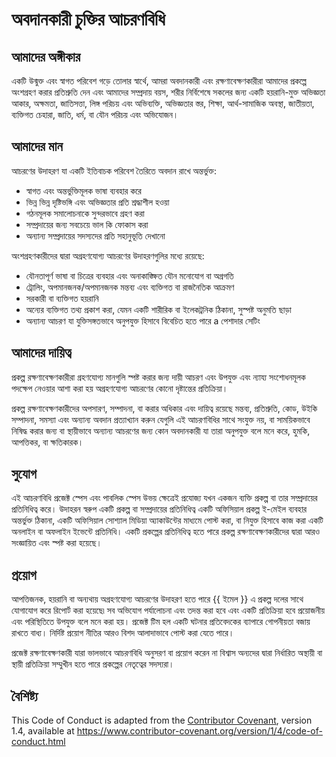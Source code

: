 # অবদানকারী চুক্তির আচরণবিধি

## আমাদের অঙ্গীকার

একটি উন্মুক্ত এবং স্বাগত পরিবেশ গড়ে তোলার স্বার্থে, আমরা
অবদানকারী এবং রক্ষণাবেক্ষণকারীরা আমাদের প্রকল্পে অংশগ্রহণ করার প্রতিশ্রুতি দেন এবং
আমাদের সম্প্রদায় বয়স, শরীর নির্বিশেষে সকলের জন্য একটি হয়রানি-মুক্ত অভিজ্ঞতা
আকার, অক্ষমতা, জাতিসত্তা, লিঙ্গ পরিচয় এবং অভিব্যক্তি, অভিজ্ঞতার স্তর,
শিক্ষা, আর্থ-সামাজিক অবস্থা, জাতীয়তা, ব্যক্তিগত চেহারা, জাতি,
ধর্ম, বা যৌন পরিচয় এবং অভিযোজন।

## আমাদের মান

আচরণের উদাহরণ যা একটি ইতিবাচক পরিবেশ তৈরিতে অবদান রাখে
অন্তর্ভুক্ত:

- স্বাগত এবং অন্তর্ভুক্তিমূলক ভাষা ব্যবহার করে
- ভিন্ন ভিন্ন দৃষ্টিভঙ্গি এবং অভিজ্ঞতার প্রতি শ্রদ্ধাশীল হওয়া
- গঠনমূলক সমালোচনাকে সুন্দরভাবে গ্রহণ করা
- সম্প্রদায়ের জন্য সবচেয়ে ভাল কি ফোকাস করা
- অন্যান্য সম্প্রদায়ের সদস্যদের প্রতি সহানুভূতি দেখানো

অংশগ্রহণকারীদের দ্বারা অগ্রহণযোগ্য আচরণের উদাহরণগুলির মধ্যে রয়েছে:

- যৌনতাপূর্ণ ভাষা বা চিত্রের ব্যবহার এবং অনাকাঙ্ক্ষিত যৌন মনোযোগ বা
   অগ্রগতি
- ট্রোলিং, অপমানজনক/অপমানজনক মন্তব্য এবং ব্যক্তিগত বা রাজনৈতিক আক্রমণ
- সরকারী বা ব্যক্তিগত হয়রানি
- অন্যের ব্যক্তিগত তথ্য প্রকাশ করা, যেমন একটি শারীরিক বা ইলেকট্রনিক
   ঠিকানা, সুস্পষ্ট অনুমতি ছাড়া
- অন্যান্য আচরণ যা যুক্তিসঙ্গতভাবে অনুপযুক্ত হিসাবে বিবেচিত হতে পারে a
   পেশাদার সেটিং

## আমাদের দায়িত্ব

প্রকল্প রক্ষণাবেক্ষণকারীরা গ্রহণযোগ্য মানগুলি স্পষ্ট করার জন্য দায়ী
আচরণ এবং উপযুক্ত এবং ন্যায্য সংশোধনমূলক পদক্ষেপ নেওয়ার আশা করা হয়
অগ্রহণযোগ্য আচরণের কোনো দৃষ্টান্তের প্রতিক্রিয়া।

প্রকল্প রক্ষণাবেক্ষণকারীদের অপসারণ, সম্পাদনা, বা করার অধিকার এবং দায়িত্ব রয়েছে
মন্তব্য, প্রতিশ্রুতি, কোড, উইকি সম্পাদনা, সমস্যা এবং অন্যান্য অবদান প্রত্যাখ্যান করুন
যেগুলি এই আচরণবিধির সাথে সংযুক্ত নয়, বা সাময়িকভাবে নিষিদ্ধ করার জন্য বা
স্থায়ীভাবে অন্যান্য আচরণের জন্য কোন অবদানকারী যা তারা অনুপযুক্ত বলে মনে করে,
হুমকি, আপত্তিকর, বা ক্ষতিকারক।

## সুযোগ

এই আচরণবিধি প্রজেক্ট স্পেস এবং পাবলিক স্পেস উভয় ক্ষেত্রেই প্রযোজ্য
যখন একজন ব্যক্তি প্রকল্প বা তার সম্প্রদায়ের প্রতিনিধিত্ব করে। উদাহরন স্বরুপ
একটি প্রকল্প বা সম্প্রদায়ের প্রতিনিধিত্ব একটি অফিসিয়াল প্রকল্প ই-মেইল ব্যবহার অন্তর্ভুক্ত
ঠিকানা, একটি অফিসিয়াল সোশ্যাল মিডিয়া অ্যাকাউন্টের মাধ্যমে পোস্ট করা, বা নিযুক্ত হিসাবে কাজ করা
একটি অনলাইন বা অফলাইন ইভেন্টে প্রতিনিধি। একটি প্রকল্পের প্রতিনিধিত্ব হতে পারে
প্রকল্প রক্ষণাবেক্ষণকারীদের দ্বারা আরও সংজ্ঞায়িত এবং স্পষ্ট করা হয়েছে।

## প্রয়োগ

আপত্তিজনক, হয়রানি বা অন্যথায় অগ্রহণযোগ্য আচরণের উদাহরণ হতে পারে
{{ ইমেল }} এ প্রকল্প দলের সাথে যোগাযোগ করে রিপোর্ট করা হয়েছে৷ সব
অভিযোগ পর্যালোচনা এবং তদন্ত করা হবে এবং একটি প্রতিক্রিয়া হবে
প্রয়োজনীয় এবং পরিস্থিতিতে উপযুক্ত বলে মনে করা হয়। প্রজেক্ট টিম হল
একটি ঘটনার প্রতিবেদকের ব্যাপারে গোপনীয়তা বজায় রাখতে বাধ্য।
নির্দিষ্ট প্রয়োগ নীতির আরও বিশদ আলাদাভাবে পোস্ট করা যেতে পারে।

প্রজেক্ট রক্ষণাবেক্ষণকারী যারা ভালভাবে আচরণবিধি অনুসরণ বা প্রয়োগ করেন না
বিশ্বাস অন্যদের দ্বারা নির্ধারিত অস্থায়ী বা স্থায়ী প্রতিক্রিয়া সম্মুখীন হতে পারে
প্রকল্পের নেতৃত্বের সদস্যরা।

## বৈশিষ্ট্য

This Code of Conduct is adapted from the [Contributor Covenant][homepage], version 1.4,
available at https://www.contributor-covenant.org/version/1/4/code-of-conduct.html

[homepage]: https://www.contributor-covenant.org
